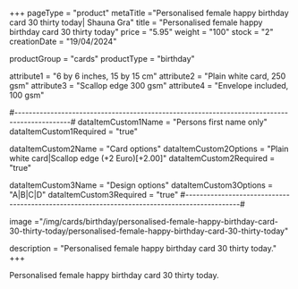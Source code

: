 +++
pageType = "product"
metaTitle ="Personalised female happy birthday card 30 thirty today| Shauna Gra"
title = "Personalised female happy birthday card 30 thirty today"
price = "5.95"
weight = "100"
stock = "2"
creationDate = "19/04/2024"

productGroup = "cards"
productType = "birthday"

attribute1 = "6 by 6 inches, 15 by 15 cm" 
attribute2 = "Plain white card, 250 gsm"
attribute3 = "Scallop edge 300 gsm"
attribute4 = "Envelope included, 100 gsm"

#---------------------------------------------------------------------------------------------#
dataItemCustom1Name = "Persons first name only"
dataItemCustom1Required = "true"

dataItemCustom2Name = "Card options"
dataItemCustom2Options = "Plain white card|Scallop edge (+2 Euro)[+2.00]"
dataItemCustom2Required = "true"

dataItemCustom3Name = "Design options"
dataItemCustom3Options = "A|B|C|D"
dataItemCustom3Required = "true"
#---------------------------------------------------------------------------------------------#

image ="/img/cards/birthday/personalised-female-happy-birthday-card-30-thirty-today/personalised-female-happy-birthday-card-30-thirty-today"

description = "Personalised female happy birthday card 30 thirty today."
+++

Personalised female happy birthday card 30 thirty today.

